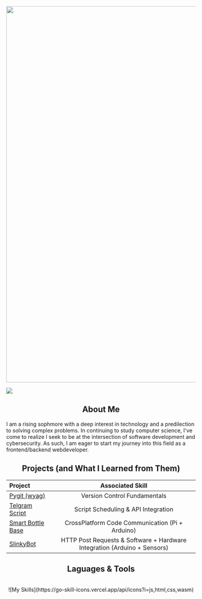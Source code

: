 <img src = "https://c.tenor.com/WuOwfnsLcfYAAAAC/star-wars-obi-wan-kenobi.gif" height = 1000 width = 1000> 

<a href="https://www.linkedin.com/in/058445245/"><img src="https://img.shields.io/badge/-LinkedIn-0072b1?&style=for-the-badge&logo=linkedin&logoColor=white" /></a>

<h2 align="center">About Me</h1>

I am a rising sophmore with a deep interest in technology and a predilection to solving complex problems. In continuing to study computer science, I've come to realize I seek to be at the intersection of software development and cybersecurity. As such, I am eager to start my journey into this field as a frontend/backend webdeveloper.

<h2 align="center">Projects (and What I Learned from Them)</h2>

<div align="center">

| Project                                         | Associated Skill         |
|:-----------------------------------------------|:----------------------------:|
| <a href="https://github.com/Pitfalls-100/Making_Pygit">Pygit (wyag)</a> | Version Control Fundamentals |
| <a href="https://github.com/Pitfalls-100/Telegram_Bot_Script">Telgram Script</a> | Script Scheduling & API Integration | 
| <a href="https://github.com/Pitfalls-100/Smart_Bottle_Base">Smart Bottle Base</a> | CrossPlatform Code Communication (Pi + Arduino) |
| <a href="https://github.com/Pitfalls-100/SlinkyBot">SlinkyBot</a> | HTTP Post Requests & Software + Hardware Integration (Arduino + Sensors) |

</div>

<h2 align="center">Laguages & Tools</h2>
<br/>

<div align="center">
    ![My Skills](https://go-skill-icons.vercel.app/api/icons?i=js,html,css,wasm)
    </a>
    
</div>

<!--
## Certifications

<div>
<img src="https://img.shields.io/badge/-Security%2B-FF0000?&style=for-the-badge&logo=CompTIA&logoColor=white" />
<img src="https://img.shields.io/badge/-Network%2B-007ACC?&style=for-the-badge&logo=CompTIA&logoColor=white" />
</div>
-->

<!--
**Pitfalls-100/Pitfalls-100** is a ✨ _special_ ✨ repository because its `README.md` (this file) appears on your GitHub profile.

Here are some ideas to get you started:

- 🔭 I’m currently working on ...
- 🌱 I’m currently learning ...
- 👯 I’m looking to collaborate on ...
- 🤔 I’m looking for help with ...
- 💬 Ask me about ...
- 📫 How to reach me: ...
- ⚡ Fun fact: ...
- ->

